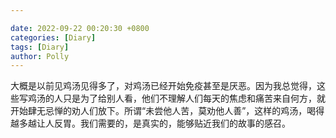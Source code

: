 ```yaml
---

date: 2022-09-22 00:20:30 +0800
categories: [Diary]
tags: [Diary]
author: Polly
---
```




大概是以前见鸡汤见得多了，对鸡汤已经开始免疫甚至是厌恶。因为我总觉得，这些写鸡汤的人只是为了给别人看，他们不理解人们每天的焦虑和痛苦来自何方，就开始肆无忌惮的劝人们放下。所谓“未尝他人苦，莫劝他人善”，这样的鸡汤，喝得越多越让人反胃。我们需要的，是真实的，能够贴近我们的故事的感召。
